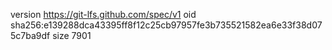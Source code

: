 version https://git-lfs.github.com/spec/v1
oid sha256:e139288dca43395ff8f12c25cb97957fe3b735521582ea6e33f38d075c7ba9df
size 7901
